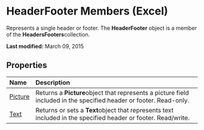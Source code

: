 
# HeaderFooter Members (Excel)
Represents a single header or footer. The  **HeaderFooter** object is a member of the **HeadersFooters**collection.

 **Last modified:** March 09, 2015


## Properties



|**Name**|**Description**|
|:-----|:-----|
| [Picture](53a27cb0-510e-1893-a759-d8cd976d35a3.md)|Returns a  **Picture**object that represents a picture field included in the specified header or footer. Read-only.|
| [Text](3f9c69b4-3746-68a8-d765-d03cccaeb106.md)|Returns or sets a  **Text**object that represents text included in the specified header or footer. Read/write.|
